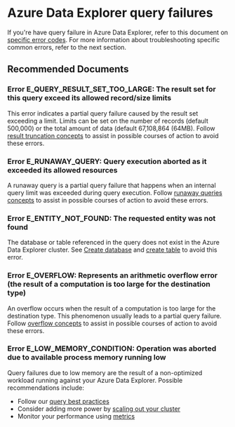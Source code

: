 <properties
  pagetitle="Azure Data Explorer query failures&#xD;"
  description="Performance|Kusto query failures"
  service="microsoft.kusto"
  resource="clusters"
  ms.author="prvavill,dagrawal"
  selfhelptype="Resource"
  supporttopicids="32613464,32613482,32613506,32786222,32786228,32786229,32786230,32786231"
  resourcetags=""
  productpesids="16602"
  cloudenvironments="public,blackforest,fairfax,mooncake,ussec,usnat"
  articleid="66bf4592-b7e3-4820-aa25-e6bc77a179ae"
  ownershipid="AzureDataExplorer_Kusto" />
# Azure Data Explorer query failures

If you're have query failure in Azure Data Explorer, refer to this document on [specific error codes](https://docs.microsoft.com/azure/data-explorer/kusto/concepts/errorsinnativecode). For more information about troubleshooting specific common errors, refer to the next section. 

## **Recommended Documents**

### Error E_QUERY_RESULT_SET_TOO_LARGE: The result set for this query exceed its allowed record/size limits

This error indicates a partial query failure caused by the result set exceeding a limit. Limits can be set on the number of records (default 500,000) or the total amount of data (default 67,108,864 (64MB). Follow [result truncation concepts](https://docs.microsoft.com/azure/data-explorer/kusto/concepts/resulttruncation) to assist in possible courses of action to avoid these errors. 

### Error E_RUNAWAY_QUERY: Query execution aborted as it exceeded its allowed resources

A runaway query is a partial query failure that happens when an internal query limit was exceeded during query execution. Follow [runaway queries concepts](https://docs.microsoft.com/azure/data-explorer/kusto/concepts/runawayqueries) to assist in possible courses of action to avoid these errors. 

### Error E_ENTITY_NOT_FOUND: The requested entity was not found

The database or table referenced in the query does not exist in the Azure Data Explorer cluster. See [Create database](https://docs.microsoft.com/azure/data-explorer/create-cluster-database-portal) and [create table](https://docs.microsoft.com/azure/data-explorer/kusto/management/tables) to avoid this error.

### Error E_OVERFLOW: Represents an arithmetic overflow error (the result of a computation is too large for the destination type)

An overflow occurs when the result of a computation is too large for the destination type. This phenomenon usually leads to a partial query failure. Follow [overflow concepts](https://docs.microsoft.com/azure/data-explorer/kusto/concepts/overflow) to assist in possible courses of action to avoid these errors. 

### Error E_LOW_MEMORY_CONDITION: Operation was aborted due to available process memory running low

Query failures due to low memory are the result of a non-optimized workload running against your Azure Data Explorer. Possible recommendations include:
- Follow our [query best practices](https://docs.microsoft.com/azure/kusto/query/best-practices)
- Consider adding more power by [scaling out your cluster](https://docs.microsoft.com/azure/data-explorer/manage-cluster-horizontal-scaling) 
- Monitor your performance using [metrics](https://docs.microsoft.com/azure/data-explorer/using-metrics)
